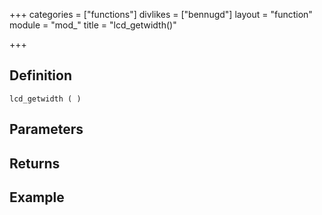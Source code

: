 +++
categories = ["functions"]
divlikes = ["bennugd"]
layout = "function"
module = "mod_"
title = "lcd_getwidth()"

+++

## Definition

    lcd_getwidth ( )

## Parameters

## Returns

## Example
